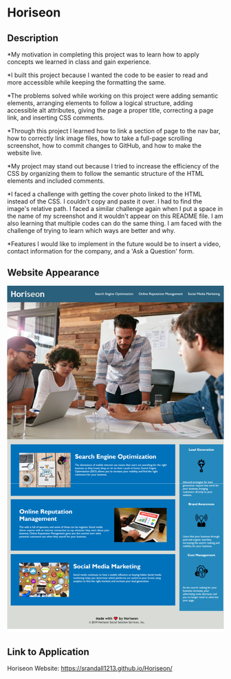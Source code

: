 # Horiseon 

## Description

*My motivation in completing this project was to learn how to apply concepts we learned in class and gain experience. 

*I built this project because I wanted the code to be easier to read and more accessible while keeping the formatting the same. 

*The problems solved while working on this project were adding semantic elements, arranging elements to follow a logical structure, adding accessible alt attributes, giving the page a proper title, correcting a page link, and inserting CSS comments.

*Through this project I learned how to link a section of page to the nav bar, how to correctly link image files, how to take a full-page scrolling screenshot, how to commit changes to GitHub, and how to make the website live.

*My project may stand out because I tried to increase the efficiency of the CSS by organizing them to follow the semantic structure of the HTML elements and included comments. 

*I faced a challenge with getting the cover photo linked to the HTML instead of the CSS. I couldn't copy and paste it over. I had to find the image's relative path. I faced a similar challenge again when I put a space in the name of my screenshot and it wouldn't appear on this README file. I am also learning that multiple codes can do the same thing. I am faced with the challenge of trying to learn which ways are better and why. 

*Features I would like to implement in the future would be to insert a video, contact information for the company, and a 'Ask a Question' form. 

## Website Appearance

![Horiseon Screenshot](./assets/images/HoriseonScreenshot.png)

## Link to Application
Horiseon Website: https://srandall1213.github.io/Horiseon/

